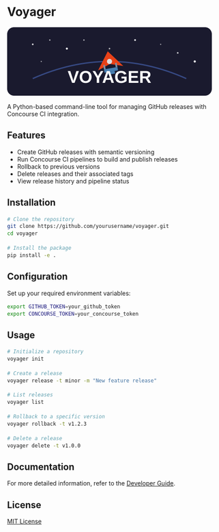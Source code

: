 # Voyager

![img](./docs/img/voyager-logo.svg)

A Python-based command-line tool for managing GitHub releases with Concourse CI integration.

## Features

- Create GitHub releases with semantic versioning
- Run Concourse CI pipelines to build and publish releases
- Rollback to previous versions
- Delete releases and their associated tags
- View release history and pipeline status

## Installation

```bash
# Clone the repository
git clone https://github.com/yourusername/voyager.git
cd voyager

# Install the package
pip install -e .
```

## Configuration

Set up your required environment variables:

```bash
export GITHUB_TOKEN=your_github_token
export CONCOURSE_TOKEN=your_concourse_token
```

## Usage

```bash
# Initialize a repository
voyager init 

# Create a release
voyager release -t minor -m "New feature release"

# List releases
voyager list 

# Rollback to a specific version
voyager rollback -t v1.2.3

# Delete a release
voyager delete -t v1.0.0
```

## Documentation

For more detailed information, refer to the [Developer Guide](docs/developer-guide.md).

## License

[MIT License](LICENSE)

